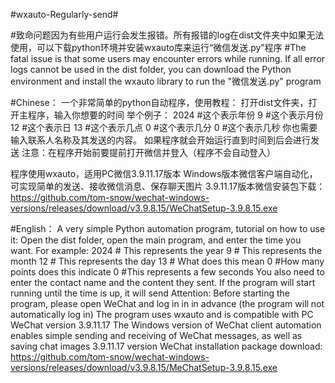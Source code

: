 #wxauto-Regularly-send#

#致命问题因为有些用户运行会发生报错。所有报错的log在dist文件夹中如果无法使用，可以下载python环境并安装wxauto库来运行“微信发送.py”程序
#The fatal issue is that some users may encounter errors while running. If all error logs cannot be used in the dist folder, you can download the Python environment and install the wxauto library to run the "微信发送.py" program

#Chinese：
一个非常简单的python自动程序，使用教程：
打开dist文件夹，打开主程序，输入你想要的时间
举个例子：
2024 #这个表示年份
9 #这个表示月份
12 #这个表示日
13 #这个表示几点
0 #这个表示几分
0 #这个表示几秒
你也需要输入联系人名称及其发送的内容。
如果程序就会开始运行直到时间到后会进行发送
注意：在程序开始前要提前打开微信并登入（程序不会自动登入）

程序使用wxauto，适用PC微信3.9.11.17版本
Windows版本微信客户端自动化，可实现简单的发送、接收微信消息、保存聊天图片
3.9.11.17版本微信安装包下载：https://github.com/tom-snow/wechat-windows-versions/releases/download/v3.9.8.15/WeChatSetup-3.9.8.15.exe

#English：
A very simple Python automation program, tutorial on how to use it:
Open the dist folder, open the main program, and enter the time you want. For example:
2024 # This represents the year
9 # This represents the month
12 # This represents the day
13 # What does this mean
0 #How many points does this indicate
0 #This represents a few seconds
You also need to enter the contact name and the content they sent.
If the program will start running until the time is up, it will send
Attention: Before starting the program, please open WeChat and log in in in advance (the program will not automatically log in)
The program uses wxauto and is compatible with PC WeChat version 3.9.11.17
The Windows version of WeChat client automation enables simple sending and receiving of WeChat messages, as well as saving chat images
3.9.11.17 version WeChat installation package download: https://github.com/tom-snow/wechat-windows-versions/releases/download/v3.9.8.15/MeChatSetup-3.9.8.15.exe
